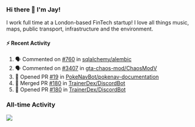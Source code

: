 ### Hi there 👋 I'm Jay!
I work full time at a London-based FinTech startup!
I love all things music, maps, public transport, infrastructure and the environment.

#### :zap: Recent Activity
<!--START_SECTION:activity-->
1. 🗣 Commented on [#760](https://github.com/sqlalchemy/alembic/issues/760) in [sqlalchemy/alembic](https://github.com/sqlalchemy/alembic)
2. 🗣 Commented on [#3407](https://github.com/gta-chaos-mod/ChaosModV/issues/3407) in [gta-chaos-mod/ChaosModV](https://github.com/gta-chaos-mod/ChaosModV)
3. 💪 Opened PR [#19](https://github.com/PokeNavBot/pokenav-documentation/pull/19) in [PokeNavBot/pokenav-documentation](https://github.com/PokeNavBot/pokenav-documentation)
4. 🎉 Merged PR [#180](https://github.com/TrainerDex/DiscordBot/pull/180) in [TrainerDex/DiscordBot](https://github.com/TrainerDex/DiscordBot)
5. 💪 Opened PR [#180](https://github.com/TrainerDex/DiscordBot/pull/180) in [TrainerDex/DiscordBot](https://github.com/TrainerDex/DiscordBot)
<!--END_SECTION:activity-->


### All-time Activity
[<img src="https://github-readme-stats.vercel.app/api/wakatime?username=TurnrDev&layout=compact" />](https://wakatime.com/@TurnrDev)  
